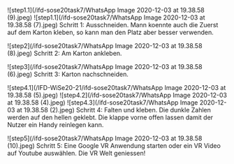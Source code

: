 ![step1.1](/ifd-sose20task7/WhatsApp Image 2020-12-03 at 19.38.58 (9).jpeg)
![step1.1](/ifd-sose20task7/WhatsApp Image 2020-12-03 at 19.38.58 (7).jpeg)
Schritt 1: 
Ausschneiden. Mann koennte auch die Zuerst auf dem Karton kleben, so kann man den Platz aber besser verwenden.

![step2](/ifd-sose20task7/WhatsApp Image 2020-12-03 at 19.38.58 (8).jpeg)
Schritt 2: 
Am Karton ankleben. 

![step3](/ifd-sose20task7/WhatsApp Image 2020-12-03 at 19.38.58 (6).jpeg)
Schritt 3: 
Karton nachschneiden.

![step4.1](/IFD-WiSe20-21/ifd-sose20task7/WhatsApp Image 2020-12-03 at 19.38.58 (5).jpeg)
![step4.2](/ifd-sose20task7/WhatsApp Image 2020-12-03 at 19.38.58 (4).jpeg)
![step4.3](/ifd-sose20task7/WhatsApp Image 2020-12-03 at 19.38.58 (2).jpeg)
Schritt 4:
Falten und kleben. Die dunkle Zahlen werden auf den hellen geklebt. Die klappe vorne offen lassen damit der Nutzer ein Handy reinlegen kann. 

![step5](/ifd-sose20task7/WhatsApp Image 2020-12-03 at 19.38.58 (10).jpeg)
Schritt 5:
Eine Google VR Anwendung starten oder ein VR Video auf Youtube auswählen. Die VR Welt geniessen!
